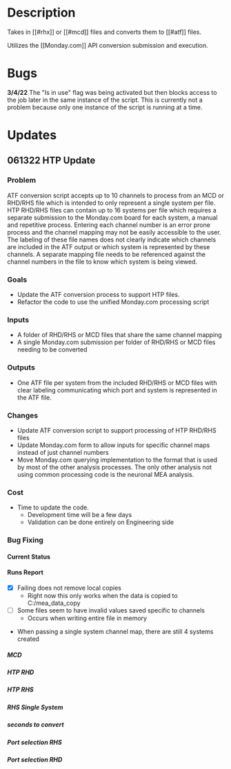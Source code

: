 # Description
Takes in [[#rhx]] or [[#mcd]] files and converts them to [[#atf]] files.

Utilizes the [[Monday.com]] API conversion submission and execution.

# Bugs
**3/4/22**
The "Is in use" flag was being activated but then blocks access to the job later in the same instance of the script. This is currently not a problem because only one instance of the script is running at a time.

# Updates
## 061322 HTP Update
### Problem
ATF conversion script accepts up to 10 channels to process from an MCD or RHD/RHS file which is intended to only represent a single system per file. HTP RHD/RHS files can contain up to 16 systems per file which requires a separate submission to the Monday.com board for each system, a manual and repetitive process. Entering each channel number is an error prone process and the channel mapping may not be easily accessible to the user.
The labeling of these file names does not clearly indicate which channels are included in the ATF output or which system is represented by these channels. A separate mapping file needs to be referenced against the channel numbers in the file to know which system is being viewed.
### Goals
- Update the ATF conversion process to support HTP files.
- Refactor the code to use the unified Monday.com processing script
### Inputs
- A folder of RHD/RHS or MCD files that share the same channel mapping
- A single Monday.com submission per folder of RHD/RHS or MCD files needing to be converted
### Outputs
- One ATF file per system from the included RHD/RHS  or MCD files with clear labeling communicating which port and system is represented in the ATF file.
### Changes
- Update ATF conversion script to support processing of HTP RHD/RHS files
- Update Monday.com form to allow inputs for specific channel maps instead of just channel numbers
- Move Monday.com querying implementation to the format that is used by most of the other analysis processes. The only other analysis not using common processing code is the neuronal MEA analysis.

### Cost
- Time to update the code.
    - Development time will be a few days
    - Validation can be done entirely on Engineering side

### Bug Fixing
#### Current Status

#### Runs Report
- [x] Failing does not remove local copies
    - Right now this only works when the data is copied to C:/mea_data_copy
- [ ] Some files seem to have invalid values saved specific to channels
    - Occurs when writing entire file in memory
- When passing a single system channel map, there are still 4 systems created
##### MCD

##### HTP RHD

##### HTP RHS

##### RHS Single System

##### seconds to convert

##### Port selection RHS

##### Port selection RHD

